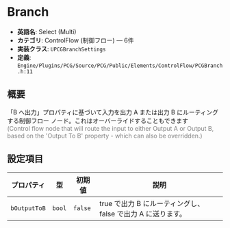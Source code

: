# Branch

- **英語名**: Select (Multi)
- **カテゴリ**: ControlFlow (制御フロー) — 6件
- **実装クラス**: `UPCGBranchSettings`
- **定義**: `Engine/Plugins/PCG/Source/PCG/Public/Elements/ControlFlow/PCGBranch.h:11`

## 概要

「B へ出力」プロパティに基づいて入力を出力 A または出力 B にルーティングする制御フロー ノード。これはオーバーライドすることもできます<br><span style='color:gray'>(Control flow node that will route the input to either Output A or Output B, based on the 'Output To B' property - which can also be overridden.)</span>

## 設定項目


| プロパティ | 型 | 初期値 | 説明 |
| --- | --- | --- | --- |
| `bOutputToB` | `bool` | `false` | true で出力 B にルーティングし、false で出力 A に送ります。 |
